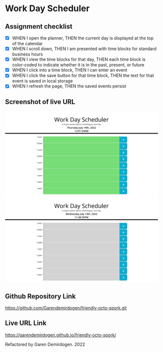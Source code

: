 # Work Day Scheduler

## Assignment checklist
- [x] WHEN I open the planner, THEN the current day is displayed at the top of the calendar
- [x] WHEN I scroll down, THEN I am presented with time blocks for standard business hours
- [x] WHEN I view the time blocks for that day, THEN each time block is color-coded to indicate whether it is in the past, present, or future
- [x] WHEN I click into a time block, THEN I can enter an event
- [x] WHEN I click the save button for that time block, THEN the text for that event is saved in local storage
- [x] WHEN I refresh the page, THEN the saved events persist

## Screenshot of live URL
![Work-Day-Scheduler-Future-Events](./images/Screenshot%20Future%20Events.png)
![Work-Day-Scheduler-Past-Events](./images/Screenshot.png)

## Github Repository Link
https://github.com/Garendemirdogen/friendly-octo-spork.git

## Live URL Link
https://garendemirdogen.github.io/friendly-octo-spork/

Refactored by Garen Demirdogen. 2022